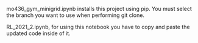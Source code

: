 mo436_gym_minigrid.ipynb installs this project using pip. You must select the branch you want to use when performing git clone. 

RL_2021_2.ipynb, for using this notebook you have to copy and paste the updated code inside of it.